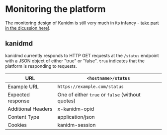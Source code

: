 # Monitoring the platform

The monitoring design of Kanidm is still very much in its infancy - [take part in the dicussion here!](https://github.com/kanidm/kanidm/issues/216).

## kanidmd

kanidmd currently responds to HTTP GET requests at the `/status` endpoint with a JSON object of either "true" or "false". `true` indicates that the platform is responding to requests. 

| URL | `<hostname>/status` |
| --- | --- |
| Example URL | `https://example.com/status` |
| Expected response | One of either `true` or `false` (without quotes) |
| Additional Headers | x-kanidm-opid
| Content Type | application/json |
| Cookies | kanidm-session |
